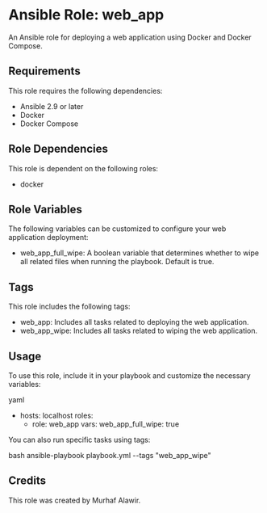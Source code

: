 # Ansible Role: web_app

An Ansible role for deploying a web application using Docker and Docker Compose.

## Requirements

This role requires the following dependencies:

- Ansible 2.9 or later
- Docker
- Docker Compose

## Role Dependencies

This role is dependent on the following roles:

- docker

## Role Variables

The following variables can be customized to configure your web application deployment:

- web_app_full_wipe: A boolean variable that determines whether to wipe all related files when running the playbook. Default is true.

## Tags

This role includes the following tags:

- web_app: Includes all tasks related to deploying the web application.
- web_app_wipe: Includes all tasks related to wiping the web application.

## Usage

To use this role, include it in your playbook and customize the necessary variables:

yaml

- hosts: localhost
  roles:
  - role: web_app
    vars:
    web_app_full_wipe: true

You can also run specific tasks using tags:

bash
ansible-playbook playbook.yml --tags "web_app_wipe"

## Credits

This role was created by Murhaf Alawir.
